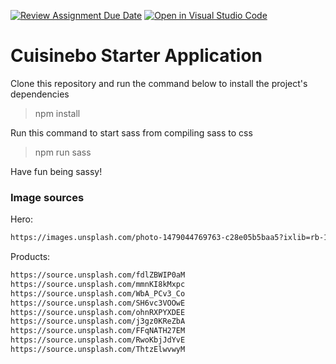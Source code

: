 [![Review Assignment Due Date](https://classroom.github.com/assets/deadline-readme-button-24ddc0f5d75046c5622901739e7c5dd533143b0c8e959d652212380cedb1ea36.svg)](https://classroom.github.com/a/kKMaiblt)
[![Open in Visual Studio Code](https://classroom.github.com/assets/open-in-vscode-718a45dd9cf7e7f842a935f5ebbe5719a5e09af4491e668f4dbf3b35d5cca122.svg)](https://classroom.github.com/online_ide?assignment_repo_id=12670830&assignment_repo_type=AssignmentRepo)
# Cuisinebo Starter Application

Clone this repository and run the command below to install the project's dependencies

> npm install

Run this command to start sass from compiling sass to css

> npm run sass

Have fun being sassy!

### Image sources

Hero:

```bash
https://images.unsplash.com/photo-1479044769763-c28e05b5baa5?ixlib=rb-1.2.1&ixid=MnwxMjA3fDB8MHxwaG90by1wYWdlfHx8fGVufDB8fHx8&auto=format&fit=crop&w=2370&q=80
```

Products:

```bash
https://source.unsplash.com/fdlZBWIP0aM
https://source.unsplash.com/mmnKI8kMxpc
https://source.unsplash.com/WbA_PCv3_Co
https://source.unsplash.com/SH6vc3VOOwE
https://source.unsplash.com/ohnRXPYXDEE
https://source.unsplash.com/j3gz0KReZbA
https://source.unsplash.com/FFqNATH27EM
https://source.unsplash.com/RwoKbjJdYvE
https://source.unsplash.com/ThtzElwvwyM
```